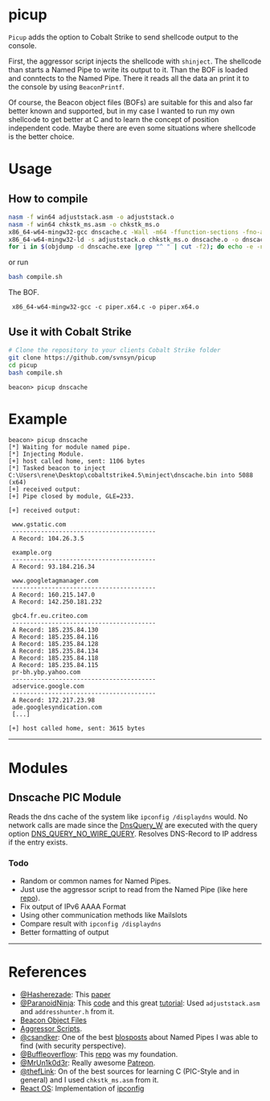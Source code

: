 # picup

`Picup` adds the option to Cobalt Strike to send shellcode output to the console. 

First, the aggressor script injects the shellcode with `shinject`. The shellcode than starts a Named Pipe to write its output to it. Than the BOF is loaded and conntects to the Named Pipe. There it reads all the data an print it to the console by using `BeaconPrintf`. 

Of course, the Beacon object files (BOFs) are suitable for this and also far better known and supported, but in my case I wanted to run my own shellcode to get better at C and to learn the concept of position independent code. Maybe there are even some situations where shellcode is the better choice. 

# Usage

## How to compile


```bash
nasm -f win64 adjuststack.asm -o adjuststack.o
nasm -f win64 chkstk_ms.asm -o chkstk_ms.o
x86_64-w64-mingw32-gcc dnscache.c -Wall -m64 -ffunction-sections -fno-asynchronous-unwind-tables -nostdlib -fno-ident -O2 -c -o dnscache.o -Wl,-Tlinker.ld,--no-seh
x86_64-w64-mingw32-ld -s adjuststack.o chkstk_ms.o dnscache.o -o dnscache.exe
for i in $(objdump -d dnscache.exe |grep "^ " | cut -f2); do echo -e -n "\x$i"; done > dnscache.bin
```
or run

```bash
bash compile.sh
```

The BOF.

```
 x86_64-w64-mingw32-gcc -c piper.x64.c -o piper.x64.o
```

## Use it with Cobalt Strike
```bash
# Clone the repository to your clients Cobalt Strike folder 
git clone https://github.com/svnsyn/picup
cd picup
bash compile.sh 
```

```
beacon> picup dnscache
```


# Example

```
beacon> picup dnscache
[*] Waiting for module named pipe.
[*] Injecting Module.
[+] host called home, sent: 1106 bytes
[*] Tasked beacon to inject C:\Users\rene\Desktop\cobaltstrike4.5\minject\dnscache.bin into 5088 (x64)
[+] received output:
[+] Pipe closed by module, GLE=233.

[+] received output:

 www.gstatic.com
 ----------------------------------------
 A Record: 104.26.3.5
 
 example.org
 ----------------------------------------
 A Record: 93.184.216.34

 www.googletagmanager.com
 ----------------------------------------
 A Record: 160.215.147.0
 A Record: 142.250.181.232

 gbc4.fr.eu.criteo.com
 ----------------------------------------
 A Record: 185.235.84.130
 A Record: 185.235.84.116
 A Record: 185.235.84.128
 A Record: 185.235.84.134
 A Record: 185.235.84.118
 A Record: 185.235.84.115
 pr-bh.ybp.yahoo.com
 ----------------------------------------
 adservice.google.com
 ----------------------------------------
 A Record: 172.217.23.98
 ade.googlesyndication.com
 [...]

[+] host called home, sent: 3615 bytes
```

------------

# Modules 

## Dnscache PIC Module

Reads the dns cache of the system like `ipconfig /displaydns` would. No network calls are made since the [DnsQuery_W](https://docs.microsoft.com/en-us/windows/win32/api/windns/nf-windns-dnsquery_w) are executed with the query option [DNS_QUERY_NO_WIRE_QUERY](https://docs.microsoft.com/en-us/windows/win32/dns/dns-constants). Resolves DNS-Record to IP address if the entry exists.


### Todo

- Random or common names for Named Pipes.
- Just use the aggressor script to read from the Named Pipe (like here [repo](https://github.com/rxwx/cs-rdll-ipc-example)).
- Fix output of IPv6 AAAA Format
- Using other communication methods like Mailslots
- Compare result with `ipconfig /displaydns`
- Better formatting of output


------------

# References


- [@Hasherezade](https://twitter.com/hasherezade): This [paper](https://vxug.fakedoma.in/papers/VXUG/Exclusive/FromaCprojectthroughassemblytoshellcodeHasherezade.pdf) 
- [@ParanoidNinja](https://twitter.com/NinjaParanoid): This [code](https://github.com/paranoidninja/PIC-Get-Privileges) and this great [tutorial](https://bruteratel.com/research/feature-update/2021/01/30/OBJEXEC/): Used  `adjuststack.asm` and `addresshunter.h` from it. 
- [Beacon Object Files](https://hstechdocs.helpsystems.com/manuals/cobaltstrike/current/userguide/content/topics/beacon-object-files_main.htm)
- [Aggressor Scripts](https://trial.cobaltstrike.com/aggressor-script/index.html).
- [@csandker](https://twitter.com/0xcsandker): One of the best [blosposts](https://csandker.io/2021/01/10/Offensive-Windows-IPC-1-NamedPipes.html) about Named Pipes I was able to find (with security perspective). 
- [@Buffleoverflow](https://twitter.com/buffaloverflow): This [repo](https://github.com/rxwx/cs-rdll-ipc-example) was my foundation.
- [@MrUn1k0d3r](https://twitter.com/MrUn1k0d3r/): Really awesome [Patreon](https://www.patreon.com/MrUn1k0d3r). 
- [@thefLink](https://github.com/codewhitesec/HandleKatz): On of the best sources for learning C (PIC-Style and in general) and I used `chkstk_ms.asm` from it. 
- [React OS](https://reactos.org/): Implementation of [ipconfig](https://doxygen.reactos.org/d3/dae/ipconfig_8c_source.html)




